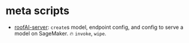 # meta scripts

- [roofAI-server](./roofAI-server/): `create`s model, endpoint config, and config to serve a model on SageMaker. 🔥 `invoke`, `wipe`.
